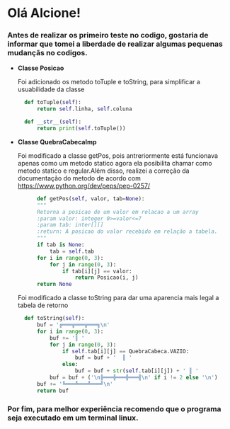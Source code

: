 # Olá Alcione!

### Antes de realizar os primeiro teste no codigo, gostaria de informar que tomei a liberdade de realizar algumas pequenas mudançãs no codigos.

- **Classe Posicao**

  Foi adicionado os metodo toTuple e toString, para simplificar a usuabilidade da classe
  ```python
    def toTuple(self):
        return self.linha, self.coluna

    def __str__(self):
        return print(self.toTuple())
  ```

- **Classe QuebraCabecaImp**

  Foi modificado a classe getPos, pois antreriormente está funcionava apenas como um metodo statico agora ela posibilita chamar como metodo statico e regular.Além disso, realizei a
  correção da documentação do metodo de acordo com https://www.python.org/dev/peps/pep-0257/
  ```python
        def getPos(self, valor, tab=None):
        """
        Retorna a posicao de um valor em relacao a um array
        :param valor: integer 0>=valor<=7
        :param tab: inter[][] 
        :return: A posicao do valor recebido em relação a tabela.
        """
        if tab is None:
            tab = self.tab
        for i in range(0, 3):
            for j in range(0, 3):
                if tab[i][j] == valor:
                    return Posicao(i, j)
        return None
  ```

  Foi modificado a classe toString para dar uma aparencia mais legal a tabela de retorno
  ```python
    def toString(self):
        buf = '╔═══╦═══╦═══╗\n'
        for i in range(0, 3):
            buf += '║ '
            for j in range(0, 3):
                if self.tab[i][j] == QuebraCabeca.VAZIO:
                    buf = buf + '  ║ '
                else:
                    buf = buf + str(self.tab[i][j]) + ' ║ '
            buf = buf + ('\n╠═══╬═══╬═══╣\n' if i != 2 else '\n')
        buf += '╚═══╩═══╩═══╝\n'
        return buf
    ```


  
### Por fim, para melhor experiência recomendo que o programa seja executado em um terminal linux.



